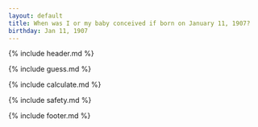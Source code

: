 ```yaml
---
layout: default
title: When was I or my baby conceived if born on January 11, 1907?
birthday: Jan 11, 1907
---
```


{% include header.md %}

{% include guess.md %}

{% include calculate.md %}

{% include safety.md %}

{% include footer.md %}



